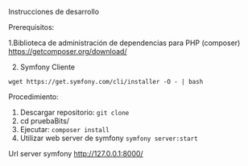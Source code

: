 Instrucciones de desarrollo

Prerequisitos:

1.Biblioteca de administración de dependencias para PHP (composer)
https://getcomposer.org/download/

2. Symfony Cliente

`wget https://get.symfony.com/cli/installer -O - | bash`
 
Procedimiento:

1. Descargar repositorio: `git clone`
2. cd pruebaBits/
3. Ejecutar: `composer install`
4. Utilizar web server de symfony 
`symfony server:start`

Url server symfony http://127.0.0.1:8000/
